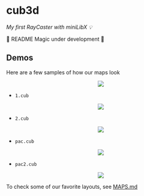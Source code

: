 # cub3d

*My first RayCaster with miniLibX 💡*

🚧 README Magic under development 🚧


<!--

:books: [Introduction](#introduction)

:collision: [New concept](#new-concept): Render + Raycasting


## Introduction

The aim of the cub3D proyect is to create a 3D game using the raycasting technique which is a rendering method implemented in the world-famous Wolfenstein 3D game.
This was a group proyect and I had the honor to repeat with @madebypixel02 :)


## New concept

### Raycasting
Raycasting is a rendering technique to create a 3D perspective in a 2D map. 
The logic behind RayCasting is to throw rays in the direction of the player view. Basically, we need to check the distance between the player and the nearest wall (i.e. the point the ray hits a wall) to caculate the height of the vertical lines we draw.

<p align="center">
     <img width="200" alt="Screenshot 2022-02-15 at 23 07 13" src="https://user-images.githubusercontent.com/71781441/154158563-5b4f7641-4f3d-4cca-97f1-4cc79aac16dd.png">
    <img width="233" alt="Screenshot 2022-02-15 at 22 58 00" src="https://user-images.githubusercontent.com/71781441/154159164-667da898-a8d5-4991-a8d0-a6008f111054.png">
</p>
    
To calculate the **distance between the player and the nearest wall**, we can use the following algorithm:
1. Initialize some basic attributes needed for the projection: 

<table align="center">
    <tr aling="center">
        <th> Attribute </th>
        <th> Description </th>
        <th> Value </th>
    </tr>
    <tr align="center">
        <td>FOV </td>
        <td> The field of view of the player <img width="150" align="center" alt="Screenshot 2022-02-20 at 22 17 46" src="https://user-images.githubusercontent.com/71781441/154864710-baee6726-6f2a-4f37-8125-97a5cf52c4f7.png"></td>
        <td> 30º </td>
    </tr>
    <tr align="center">
        <td>Ray angle </td>
        <td> Angle of the player view's direction</td>
        <td> N (270º), S (90º), W (180º), E (0º)</td>
    </tr>
    <tr align="center">
        <td>Ray increment angle </td>
        <td> Angle difference between one ray and the next one </td>
        <td> 2 * HFOV / window_width </td>
    </tr>
    <tr align="center">
        <td>Precision </td>
        <td> </td>
        <td>70 </td>
    </tr>
    <tr align="center">
        <td>Limit </td>
        <td> Limit of the distance the player can view </td>
        <td> 11</td>
    </tr>
    <tr align="center">
        <td>Player's position</td>
        <td> Center of the square where the player is </td>
        <td> pl.x += 0.5 ; pl.y += 0.5 </td>
    </tr>
</table>


2. From the the player's position, we move the ray forward incrementing the x's and y's coordinates of the ray.

<img align="right" width="333" alt="Screenshot 2022-02-20 at 22 35 23" src="https://user-images.githubusercontent.com/71781441/154865310-1b8dc0c5-0def-416f-adb6-7acf2a01c53a.png">

```c
ray.x += ray_cos;
ray.y += ray_sin;
```

where `ray_cos` and `ray_sin` are of the form:
```c
ray_cos = cos(degree_to_radians(ray_angle)) / g->ray.precision;
ray_sin = sin(degree_to_radians(ray_angle)) / g->ray.precision;
```

3. Repeat step 2 until we reach the limit or we hit a wall.

4. Calculate the distance between the player's and the ray's position using the euclidean distance:
```c
distance = sqrt(powf(x - pl.x - 0.5, 2.) + powf(y - pl.y - 0.5, 2.));
```

5. Fix fisheye
```c
distance = distance * cos(degree_to_radians(ray_angle - g->ray.angle))
```

This algorith is repeated window_width times, i.e. in every iteration we increment the angle until we have been through all the field of view. 
This distance is really helpful to calculate the height of the wall height:
```c
wall_height = (window_height / (1.5 * distance));
```
-->

## Demos

Here are a few samples of how our maps look

<p align="center">
    <img src="https://user-images.githubusercontent.com/40824677/155116913-80e549a9-1080-4eaf-bf44-0c0940998119.gif">
</p>

- ``1.cub``

<p align="center">
    <img src="https://user-images.githubusercontent.com/40824677/155116616-824e5a4e-7dc2-4e6b-8d00-5d22e57d7c2c.gif">
</p>

- ``2.cub``

<p align="center">
    <img src="https://user-images.githubusercontent.com/40824677/155116751-58a1f0d4-8500-480d-bf47-c93073933fbb.gif">
</p>

- ``pac.cub``

<p align="center">
    <img src="https://user-images.githubusercontent.com/40824677/155117235-bd8e392a-d856-4201-9f56-13a72f7ef3ca.gif">
</p>


- ``pac2.cub``

<p align="center">
    <img src="https://user-images.githubusercontent.com/40824677/155117526-38191be8-94d7-43e5-bca0-aca7a0efeb00.gif">
</p>

To check some of our favorite layouts, see [MAPS.md](https://github.com/mbueno-g/cub3d/blob/main/maps/MAPS.md)
